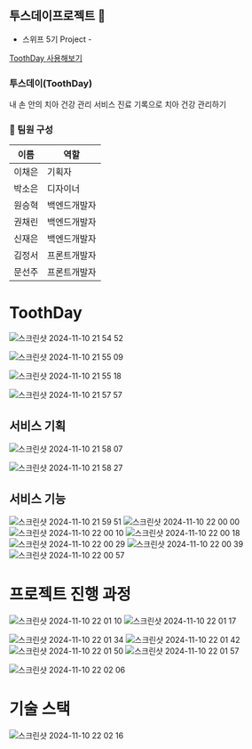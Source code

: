 ## 투스데이프로젝트 👋

- 스위프 5기 Project -
  
[ToothDay 사용해보기](https://toothday.swygbro.com/)

### 투스데이(ToothDay)

내 손 안의 치아 건강 관리 서비스
진료 기록으로 치아 건강 관리하기




### 👥 팀원 구성

| 이름       | 역할         |
|------------|--------------|
| 이채은    | 기획자 | 
| 박소은     | 디자이너    | 
| 원승혁     | 백엔드개발자| 
| 권채린     | 백엔드개발자   | 
| 신재은     | 백엔드개발자  |
| 김정서     | 프론트개발자  |
| 문선주     | 프론트개발자   | 


# ToothDay

![스크린샷 2024-11-10 21 54 52](https://github.com/user-attachments/assets/e40caa76-125e-4acc-8dbf-499d69565a31)

![스크린샷 2024-11-10 21 55 09](https://github.com/user-attachments/assets/283ea709-be0b-4a53-b0d0-095415b84be3)

![스크린샷 2024-11-10 21 55 18](https://github.com/user-attachments/assets/4b07e929-643d-4f88-9498-ea157c8ff668)

![스크린샷 2024-11-10 21 57 57](https://github.com/user-attachments/assets/43ad7037-5a38-4fa2-8343-5107039b5a02)

## 서비스 기획

![스크린샷 2024-11-10 21 58 07](https://github.com/user-attachments/assets/54323fac-af25-4be4-b418-078ba4ab7b01)

![스크린샷 2024-11-10 21 58 27](https://github.com/user-attachments/assets/96ef2faf-da97-4fed-b7cd-63b1d653fc95)

## 서비스 기능

![스크린샷 2024-11-10 21 59 51](https://github.com/user-attachments/assets/9b15ea87-c148-4ccc-8f9d-ed56adfb2891)
![스크린샷 2024-11-10 22 00 00](https://github.com/user-attachments/assets/676aa486-c18e-4a7a-b47c-3a4936f75775)
![스크린샷 2024-11-10 22 00 10](https://github.com/user-attachments/assets/f3f926ce-2483-45b8-94e4-64e3bb9ff551)
![스크린샷 2024-11-10 22 00 18](https://github.com/user-attachments/assets/f7708e47-2f30-4318-9072-21603613ea40)
![스크린샷 2024-11-10 22 00 29](https://github.com/user-attachments/assets/5987830d-f88c-482f-ace5-aa2e2b709e73)
![스크린샷 2024-11-10 22 00 39](https://github.com/user-attachments/assets/d8a76097-cf1a-4afa-9d3e-d04313e2407c)
![스크린샷 2024-11-10 22 00 57](https://github.com/user-attachments/assets/ef92a7fc-75b6-46d5-bcee-7196638a414c)


# 프로젝트 진행 과정

![스크린샷 2024-11-10 22 01 10](https://github.com/user-attachments/assets/f54515d8-7ca2-47f5-b48b-4dae4fa15706)
![스크린샷 2024-11-10 22 01 17](https://github.com/user-attachments/assets/cd0c7f4c-bdce-4e2a-8387-a429ac15cd08)

![스크린샷 2024-11-10 22 01 34](https://github.com/user-attachments/assets/bd781e63-cbf2-4c54-aa06-fdc3c3aff5c5)
![스크린샷 2024-11-10 22 01 42](https://github.com/user-attachments/assets/99c6514c-8e6a-40fc-aae6-05267c8150d1)
![스크린샷 2024-11-10 22 01 50](https://github.com/user-attachments/assets/0a31ee34-3834-4bbf-97c8-139c23a558c7)
![스크린샷 2024-11-10 22 01 57](https://github.com/user-attachments/assets/44d41b89-4b77-4ac2-b9a1-89eec1e4f6f6)

![스크린샷 2024-11-10 22 02 06](https://github.com/user-attachments/assets/e4e144af-5c6e-44ca-aaa6-3d8f686025f8)


# 기술 스택

![스크린샷 2024-11-10 22 02 16](https://github.com/user-attachments/assets/37495f30-9dce-40a8-a37d-6e074f6ffa71)

